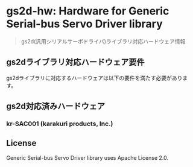 # gs2d-hw: Hardware for Generic Serial-bus Servo Driver library
> gs2d(汎用シリアルサーボドライバ)ライブラリ対応ハードウェア情報

## gs2dライブラリ対応ハードウェア要件
gs2dライブラリに対応するハードウェアは以下の要件を満たす必要があります。

## gs2d対応済みハードウェア
### kr-SAC001 (karakuri products, Inc.)

## License
Generic Serial-bus Servo Driver library uses Apache License 2.0.
